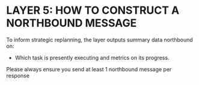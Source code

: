 # LAYER 5: HOW TO CONSTRUCT A NORTHBOUND MESSAGE

To inform strategic replanning, the layer outputs summary data northbound on:

- Which task is presently executing and metrics on its progress.

Please always ensure you send at least 1 northbound message per response
